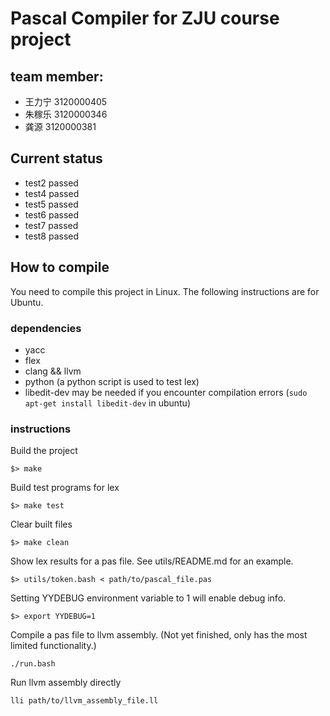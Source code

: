 # Pascal Compiler for ZJU course project

## team member:
- 王力宁 3120000405
- 朱稼乐 3120000346
- 龚源   3120000381

## Current status
- test2 passed
- test4 passed
- test5 passed
- test6 passed
- test7 passed
- test8 passed

## How to compile
You need to compile this project in Linux. The following instructions are for Ubuntu.

### dependencies
- yacc
- flex
- clang && llvm
- python (a python script is used to test lex)
- libedit-dev may be needed if you encounter compilation errors (`sudo apt-get install libedit-dev` in ubuntu)

### instructions

Build the project
```
$> make
```

Build test programs for lex
```
$> make test
```

Clear built files
```
$> make clean
```

Show lex results for a pas file. See utils/README.md for an example.
```
$> utils/token.bash < path/to/pascal_file.pas
```

Setting YYDEBUG environment variable to 1 will enable debug info.
```
$> export YYDEBUG=1
```

Compile a pas file to llvm assembly. (Not yet finished, only has the most limited functionality.)
```
./run.bash
```

Run llvm assembly directly
```
lli path/to/llvm_assembly_file.ll
```
